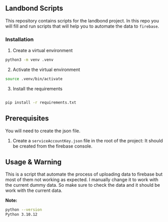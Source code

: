 ## Landbond Scripts 

This repository contains scripts for the landbond project. In this repo you will fill and run scripts that will help you to automate the data to `firebase`.

### Installation 

1. Create a virtual environment 

```bash
python3 -m venv .venv
```

2. Activate the virtual environment 

```bash
source .venv/bin/activate
```

3. Install the requirements

```bash

pip install -r requirements.txt
```

## Prerequisites

You will need to create the json file. 

1. Create a `serviceAccountKey.json` file in the root of the project: It should be created from the firebase console.

## Usage & Warning

This is a script that automate the process of uploading data to firebase but most of them not working as expected. I manually change it to work with the current dummy data. So make sure to check the data and it should be work with the current data.

**Note:** 
```bash
python --version
Python 3.10.12
```